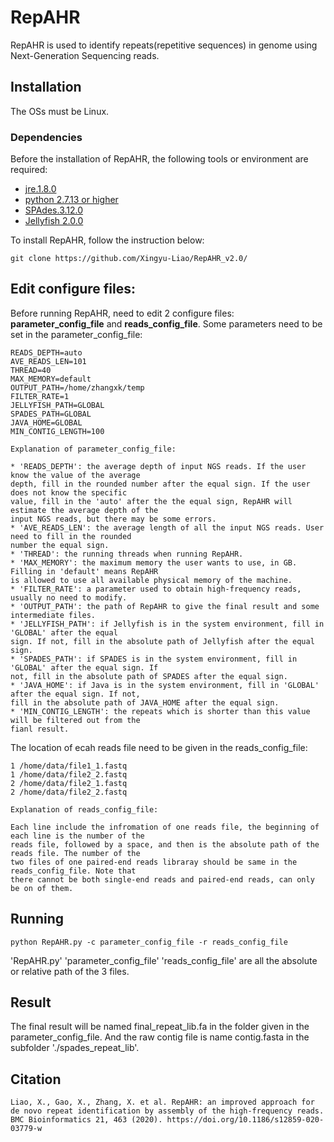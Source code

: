 # RepAHR
RepAHR is used to identify repeats(repetitive sequences) in genome using Next-Generation Sequencing reads.
## Installation
The OSs must be Linux.
### Dependencies
Before the installation of RepAHR, the following tools or environment are required:
* [jre.1.8.0](http://www.oracle.com/technetwork/java/javase/downloads/index.html)
* [python 2.7.13  or higher](https://www.python.org/downloads/release/python-2713/)
* [SPAdes.3.12.0](http://cab.spbu.ru/software/spades/)
* [Jellyfish 2.0.0](https://github.com/gmarcais/Jellyfish/tree/master/include/jellyfish)

To install RepAHR, follow the instruction below:
```
git clone https://github.com/Xingyu-Liao/RepAHR_v2.0/
```
## Edit configure files:
Before running RepAHR, need to edit 2 configure files: **parameter_config_file** and **reads_config_file**.
Some parameters need to be set in the parameter_config_file:
    
    READS_DEPTH=auto
    AVE_READS_LEN=101
    THREAD=40
    MAX_MEMORY=default
    OUTPUT_PATH=/home/zhangxk/temp
    FILTER_RATE=1
    JELLYFISH_PATH=GLOBAL
    SPADES_PATH=GLOBAL
    JAVA_HOME=GLOBAL
    MIN_CONTIG_LENGTH=100

    Explanation of parameter_config_file:

    * 'READS_DEPTH': the average depth of input NGS reads. If the user know the value of the average
    depth, fill in the rounded number after the equal sign. If the user does not know the specific
    value, fill in the 'auto' after the the equal sign, RepAHR will estimate the average depth of the
    input NGS reads, but there may be some errors.
    * 'AVE_READS_LEN': the average length of all the input NGS reads. User need to fill in the rounded
    number the equal sign.
    * 'THREAD': the running threads when running RepAHR.
    * 'MAX_MEMORY': the maximum memory the user wants to use, in GB. Filling in 'default' means RepAHR
    is allowed to use all available physical memory of the machine.
    * 'FILTER_RATE': a parameter used to obtain high-frequency reads, usually no need to modify.
    * 'OUTPUT_PATH': the path of RepAHR to give the final result and some intermediate files.
    * 'JELLYFISH_PATH': if Jellyfish is in the system environment, fill in 'GLOBAL' after the equal
    sign. If not, fill in the absolute path of Jellyfish after the equal sign.
    * 'SPADES_PATH': if SPADES is in the system environment, fill in 'GLOBAL' after the equal sign. If
    not, fill in the absolute path of SPADES after the equal sign.
    * 'JAVA_HOME': if Java is in the system environment, fill in 'GLOBAL' after the equal sign. If not,
    fill in the absolute path of JAVA_HOME after the equal sign.
    * 'MIN_CONTIG_LENGTH': the repeats which is shorter than this value will be filtered out from the
    fianl result.

The location of ecah reads file need to be given in the reads_config_file:

    1 /home/data/file1_1.fastq
    1 /home/data/file2_2.fastq
    2 /home/data/file2_1.fastq
    2 /home/data/file2_2.fastq

    Explanation of reads_config_file:

    Each line include the infromation of one reads file, the beginning of each line is the number of the
    reads file, followed by a space, and then is the absolute path of the reads file. The number of the
    two files of one paired-end reads libraray should be same in the reads_config_file. Note that 
    there cannot be both single-end reads and paired-end reads, can only be on of them.

## Running
```
python RepAHR.py -c parameter_config_file -r reads_config_file
```
'RepAHR.py' 'parameter_config_file' 'reads_config_file' are all the absolute or relative path of the 3 files.
## Result
The final result will be named final_repeat_lib.fa in the folder given in the parameter_config_file. And the raw contig file is name contig.fasta in the subfolder './spades_repeat_lib'.

## Citation
```
Liao, X., Gao, X., Zhang, X. et al. RepAHR: an improved approach for de novo repeat identification by assembly of the high-frequency reads. BMC Bioinformatics 21, 463 (2020). https://doi.org/10.1186/s12859-020-03779-w

